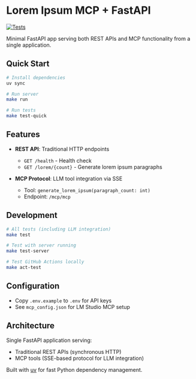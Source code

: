 # Lorem Ipsum MCP + FastAPI

[![Tests](https://github.com/sjmatta/poc-fastapi-mcp/actions/workflows/test.yml/badge.svg)](https://github.com/sjmatta/poc-fastapi-mcp/actions/workflows/test.yml)

Minimal FastAPI app serving both REST APIs and MCP functionality from a single application.

## Quick Start

```bash
# Install dependencies
uv sync

# Run server
make run

# Run tests
make test-quick
```

## Features

- **REST API**: Traditional HTTP endpoints
  - `GET /health` - Health check
  - `GET /lorem/{count}` - Generate lorem ipsum paragraphs

- **MCP Protocol**: LLM tool integration via SSE
  - Tool: `generate_lorem_ipsum(paragraph_count: int)`
  - Endpoint: `/mcp/mcp`

## Development

```bash
# All tests (including LLM integration)
make test

# Test with server running
make test-server

# Test GitHub Actions locally
make act-test
```

## Configuration

- Copy `.env.example` to `.env` for API keys
- See `mcp_config.json` for LM Studio MCP setup

## Architecture

Single FastAPI application serving:
- Traditional REST APIs (synchronous HTTP)
- MCP tools (SSE-based protocol for LLM integration)

Built with [uv](https://github.com/astral-sh/uv) for fast Python dependency management.